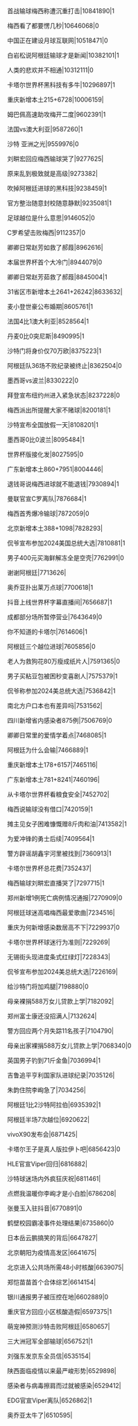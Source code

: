 首战输球梅西称遭沉重打击|10841890|1

梅西看了都要愣几秒|10646068|0

中国正在建设月球互联网|10518471|0

白岩松说阿根廷输球才是新闻|10382101|1

人类的悲欢并不相通|10312111|0

卡塔尔世界杯黑科技有多牛|10296897|1

重庆新增本土215+6728|10006159|

姆巴佩高速助攻梅开二度|9602391|1

法国vs澳大利亚|9587260|1

沙特 亚洲之光|9559976|0

刘畊宏回应梅西输球哭了|9277625|

原来乱到极致就是高级|9273382|

吹掉阿根廷进球的黑科技|9238459|1

官方整治随意封校随意静默|9235081|1

足球越位是什么意思|9146052|0

C罗希望击败梅西|9112357|0

卿卿日常赵芳如救了郝葭|8962616|

本届世界杯首个大冷门|8944079|0

卿卿日常赵芳茹救了郝葭|8845004|1

31省区市新增本土2641+26242|8633632|

麦小登世豪公布婚期|8605761|1

法国4比1澳大利亚|8528564|1

丹麦0比0突尼斯|8490995|1

沙特门将身价仅70万欧|8375223|1

阿根廷队36场不败纪录被终止|8362504|0

墨西哥vs波兰|8330222|0

拜登宣布纽约州进入紧急状态|8237228|0

梅西派出所提醒大家不赌球|8200181|1

沙特宣布全国放假一天|8108201|1

墨西哥0比0波兰|8095484|1

世界杯版接化发|8027595|0

广东新增本土860+7951|8004446|

退钱哥说梅西进球就不能退钱|7930894|1

曼联官宣C罗离队|7876684|1

梅西首秀爆冷输球|7872059|0

北京新增本土388+1098|7828293|

侃爷宣布参加2024美国总统大选|7810881|1

男子400元买海鲜解冻全是空壳|7762991|0

谢谢阿根廷|7713626|

奥乔亚扑出莱万点球|7700618|1

抖音上线世界杯字幕直播间|7656687|1

成都部分场所暂停营业|7643649|0

你不知道的卡塔尔|7614606|1

阿根廷三个越位进球|7605856|0

老人为救狗花80万瘦成纸片人|7591365|0

男子买粘豆包被困秒变喜剧人|7575379|1

侃爷称参加2024美总统大选|7536842|1

南北方户口本也有差异吗|7531562|

四川新增省内感染者875例|7506769|0

卿卿日常里的爱情学着点|7468085|1

阿根廷为什么会输|7466889|1

重庆新增本土178+6157|7465116|

广东新增本土781+8241|7460196|

从卡塔尔世界杯看粮食安全|7452702|

梅西说输球没有借口|7420159|1

摊主见女子困难慷慨赠8斤肉和油|7413582|1

为爱冲锋的勇士后续|7409564|1

警方辟谣胡鑫宇河里被找到|7360913|1

卡塔尔世界杯总花费|7352437|

梅西输球刘畊宏直播哭了|7297715|1

郑州新增1例死亡病例情况通报|7270909|0

阿根廷球迷高唱梅西最爱歌曲|7234516|

重庆为何新增感染数居高不下|7229937|0

卡塔尔世界杯球迷行为准则|7229269|

无锡街头现进度条式红绿灯|7228343|

侃爷宣布参加2024美总统大选|7226169|

给沙特门将加鸡腿|7198880|0

母亲裸捐588万女儿贷款上学|7182092|

郑州富士康还没招满人|7132624|

警方回应两个月失踪11名孩子|7104790|

母亲出家裸捐588万女儿贷款上学|7068340|0

英国男子钓到71斤金鱼|7036994|1

吉鲁追平亨利国家队进球纪录|7035126|

朱韵住院李峋急了|7034256|

阿根廷1比2沙特阿拉伯|6935392|1

阿根廷半场7次越位|6920622|

vivoX90发布会|6871425|

卡塔尔王子是真人版拉伊卜吧|6856423|0

HLE官宣Viper回归|6816882|

沙特球迷场内外疯狂庆祝|6811461|

点燃我温暖你李峋才是小白脸|6786208|

张曼玉入驻抖音|6770891|0

鹤壁校园霸凌事件处理结果|6735860|0

日本岳云鹏搞笑的背后|6647827|

北京朝阳为疫情高发区|6641675|

北京进入公共场所需48小时核酸|6639075|

郑恺苗苗首个合体综艺|6614154|

银川通报男子被压控在地|6602889|0

重庆官方回应小区核酸造假|6597375|1

萌宠神预测沙特击败阿根廷|6580657|

三大洲冠军全部输球|6567521|1

刘强东发京东全员信|6535154|

陕西面临疫情以来最严峻形势|6529898|

感染者与病毒擦肩而过就被感染|6529412|

EDG官宣Viper离队|6526862|1

奥乔亚太牛了|6510595|

